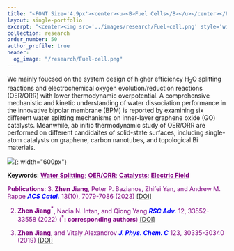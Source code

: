 ```yaml
---
title: "<FONT Size='4.9px'><center><u><B>Fuel Cells</B></u></center></FONT>"
layout: single-portfolio
excerpt: "<center><img src='../images/research/Fuel-cell.png' style='width:200px;' alt=''></center>"
collection: research
order_number: 50
author_profile: true
header: 
  og_image: "/research/Fuel-cell.png"
---
```

We mainly foucsed on the system design of higher efficiency H<sub>2</sub>O splitting reactions and electrochemical oxygen evolution/reduction reactions (OER/ORR) with lower thermodynamic overpotential. A comprehensive mechanistic and kinetic understanding of water dissociation performance in the innovative bipolar membrane (BPM) is reported by examining six different water splitting mechanisms on inner-layer graphene oxide (GO) catalysts. Meanwhile, ab initio thermodynamic study of OER/ORR are performed on different candidaites of solid-state surfaces, including single-atom catalysts on graphene, carbon nanotubes, and topological Bi materials.

![]({{site.baseurl}}/images/research/sub/Fuel-cell-sub.png){: width="600px"}

**Keywords**: <FONT Color='purple'><u><B>Water Splitting</B></u>; <u><B>OER/ORR</B></u>; <u><B>Catalysts</B></u>; <u><B>Electric Field</B></u>

**Publications**: 
3. **Zhen Jiang**, Peter P. Bazianos, Zhifei Yan, and Andrew M. Rappe  <span style="color: blue"><i><B> ACS Catal.</B></i></span> 13(10), 7079-7086 (2023) <a href="https://pubs.acs.org/doi/abs/10.1021/acscatal.3c00891"><u>[DOI]</u></a> 

2. **Zhen Jiang<sup>*</sup>**, Nadia N. Intan, and Qiong Yang <span style="color: blue"><i><B>RSC Adv.</B></i></span> 12, 33552-33558 (2022) (**<sup>*</sup>: corresponding authors**) <a href="https://pubs.rsc.org/en/content/articlehtml/2022/ra/d2ra06123f"><u>[DOI]</u></a>

1. **Zhen Jiang**, and Vitaly Alexandrov <span style="color: blue"><i><B>J. Phys. Chem. C</B></i></span> 123, 30335-30340 (2019) <a href="https://pubs.acs.org/doi/abs/10.1021/acs.jpcc.9b07860"><u>[DOI]</u></a>
